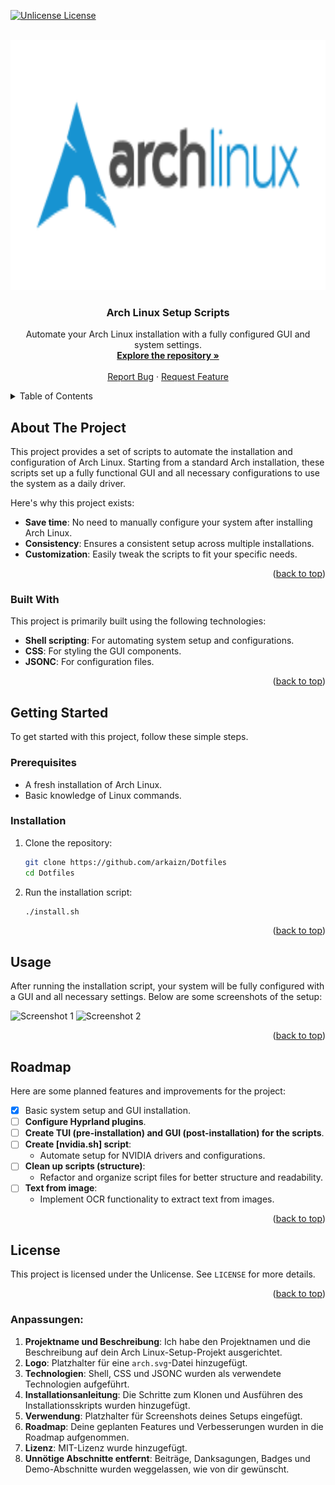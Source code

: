 <!-- Improved compatibility of back to top link: See: https://github.com/othneildrew/Best-README-Template/pull/73 -->
<a id="readme-top"></a>

<!-- PROJECT SHIELDS -->
[![Unlicense License][license-shield]][license-url]

<!-- PROJECT LOGO -->
<br />
<div align="center">
  <a href="https://github.com/arkaizn/Dotfiles">
    <img src="images\archlinux-logo.svg" alt="Logo" width="800" height="400">
  </a>

  <h3 align="center">Arch Linux Setup Scripts</h3>

  <p align="center">
    Automate your Arch Linux installation with a fully configured GUI and system settings.
    <br />
    <a href="https://github.com/arkaizn/Dotfiles"><strong>Explore the repository »</strong></a>
    <br />
    <br />
    <a href="https://github.com/arkaizn/Dotfiles/issues/new?labels=bug&template=bug-report---.md">Report Bug</a>
    ·
    <a href="https://github.com/arkaizn/Dotfiles/issues/new?labels=enhancement&template=feature-request---.md">Request Feature</a>
  </p>
</div>

<!-- TABLE OF CONTENTS -->
<details>
  <summary>Table of Contents</summary>
  <ol>
    <li>
      <a href="#about-the-project">About The Project</a>
      <ul>
        <li><a href="#built-with">Built With</a></li>
      </ul>
    </li>
    <li><a href="#getting-started">Getting Started</a></li>
    <li><a href="#usage">Usage</a></li>
    <li><a href="#roadmap">Roadmap</a></li>
    <li><a href="#license">License</a></li>
  </ol>
</details>

<!-- ABOUT THE PROJECT -->
## About The Project

This project provides a set of scripts to automate the installation and configuration of Arch Linux. Starting from a standard Arch installation, these scripts set up a fully functional GUI and all necessary configurations to use the system as a daily driver.

Here's why this project exists:
- **Save time**: No need to manually configure your system after installing Arch Linux.
- **Consistency**: Ensures a consistent setup across multiple installations.
- **Customization**: Easily tweak the scripts to fit your specific needs.

<p align="right">(<a href="#readme-top">back to top</a>)</p>

### Built With

This project is primarily built using the following technologies:

- **Shell scripting**: For automating system setup and configurations.
- **CSS**: For styling the GUI components.
- **JSONC**: For configuration files.

<p align="right">(<a href="#readme-top">back to top</a>)</p>

<!-- GETTING STARTED -->
## Getting Started

To get started with this project, follow these simple steps.

### Prerequisites

- A fresh installation of Arch Linux.
- Basic knowledge of Linux commands.

### Installation

1. Clone the repository:
   ```sh
   git clone https://github.com/arkaizn/Dotfiles
   cd Dotfiles
   ```

2. Run the installation script:
   ```sh
   ./install.sh
   ```

<p align="right">(<a href="#readme-top">back to top</a>)</p>

<!-- USAGE -->
## Usage

After running the installation script, your system will be fully configured with a GUI and all necessary settings. Below are some screenshots of the setup:

<!-- Add your screenshots here -->
![Screenshot 1](images/screenshot1.png)
![Screenshot 2](images/screenshot2.png)

<p align="right">(<a href="#readme-top">back to top</a>)</p>

<!-- ROADMAP -->
## Roadmap

Here are some planned features and improvements for the project:

- [x] Basic system setup and GUI installation.
- [ ] **Configure Hyprland plugins**.
- [ ] **Create TUI (pre-installation) and GUI (post-installation) for the scripts**.
- [ ] **Create [nvidia.sh] script**:
  - Automate setup for NVIDIA drivers and configurations.
- [ ] **Clean up scripts (structure)**:
  - Refactor and organize script files for better structure and readability.
- [ ] **Text from image**:
  - Implement OCR functionality to extract text from images.

<p align="right">(<a href="#readme-top">back to top</a>)</p>

<!-- LICENSE -->
## License

This project is licensed under the Unlicense. See `LICENSE` for more details.

<p align="right">(<a href="#readme-top">back to top</a>)</p>

<!-- MARKDOWN LINKS & IMAGES -->
[license-shield]: https://img.shields.io/badge/license-Unlicense-blue.svg?style=for-the-badge
[license-url]: https://github.com/arkaizn/Dotfiles/blob/master/LICENSE

### Anpassungen:
1. **Projektname und Beschreibung**: Ich habe den Projektnamen und die Beschreibung auf dein Arch Linux-Setup-Projekt ausgerichtet.
2. **Logo**: Platzhalter für eine `arch.svg`-Datei hinzugefügt.
3. **Technologien**: Shell, CSS und JSONC wurden als verwendete Technologien aufgeführt.
4. **Installationsanleitung**: Die Schritte zum Klonen und Ausführen des Installationsskripts wurden hinzugefügt.
5. **Verwendung**: Platzhalter für Screenshots deines Setups eingefügt.
6. **Roadmap**: Deine geplanten Features und Verbesserungen wurden in die Roadmap aufgenommen.
7. **Lizenz**: MIT-Lizenz wurde hinzugefügt.
8. **Unnötige Abschnitte entfernt**: Beiträge, Danksagungen, Badges und Demo-Abschnitte wurden weggelassen, wie von dir gewünscht.

